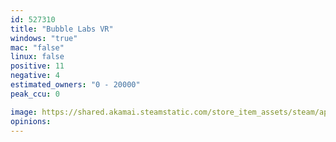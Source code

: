 ```yaml
---
id: 527310
title: "Bubble Labs VR"
windows: "true"
mac: "false"
linux: false
positive: 11
negative: 4
estimated_owners: "0 - 20000"
peak_ccu: 0

image: https://shared.akamai.steamstatic.com/store_item_assets/steam/apps/527310/header.jpg?t=1497369730
opinions:
---
```

